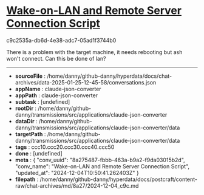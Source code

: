 # [Wake-on-LAN and Remote Server Connection Script](https://claude.ai/chat/8a275487-fbbb-463a-b9a2-f9da03015b2d)

c9c2535a-db6d-4e38-adc7-05ad1f3744b0

There is a problem with the target machine, it needs rebooting but ash won't connect. Can this be done of lan?

---

* **sourceFile** : /home/danny/github-danny/hyperdata/docs/chat-archives/data-2025-01-25-12-45-58/conversations.json
* **appName** : claude-json-converter
* **appPath** : claude-json-converter
* **subtask** : [undefined]
* **rootDir** : /home/danny/github-danny/transmissions/src/applications/claude-json-converter
* **dataDir** : /home/danny/github-danny/transmissions/src/applications/claude-json-converter/data
* **targetPath** : /home/danny/github-danny/transmissions/src/applications/claude-json-converter/data
* **tags** : ccc10.ccc20.ccc30.ccc40.ccc50
* **done** : [undefined]
* **meta** : {
  "conv_uuid": "8a275487-fbbb-463a-b9a2-f9da03015b2d",
  "conv_name": "Wake-on-LAN and Remote Server Connection Script",
  "updated_at": "2024-12-04T10:50:41.262403Z"
}
* **filepath** : /home/danny/github-danny/hyperdata/docs/postcraft/content-raw/chat-archives/md/8a27/2024-12-04_c9c.md